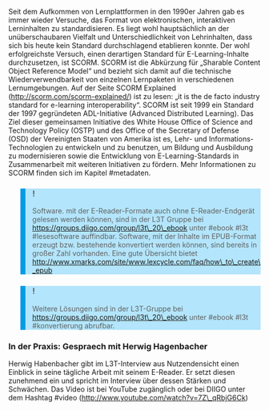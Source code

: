 Seit dem Aufkommen von Lernplattformen in den 1990er Jahren gab es immer wieder Versuche, das Format von elektronischen, interaktiven Lerninhalten zu standardisieren. Es liegt wohl hauptsächlich an der unüberschaubaren Vielfalt und Unterschiedlichkeit von Lehrinhalten, dass sich bis heute kein Standard durchschlagend etablieren konnte. Der wohl erfolgreichste Versuch, einen derartigen Standard für E-Learning-Inhalte durchzusetzen, ist SCORM. SCORM ist die Abkürzung für „Sharable Content Object Reference Model“ und bezieht sich damit auf die technische Wiederverwendbarkeit von einzelnen Lernpaketen in verschiedenen Lernumgebungen. Auf der Seite SCORM Explained (http://scorm.com/scorm-explained/) ist zu lesen: „it is the de facto industry standard for e-learning interoperability“. SCORM ist seit 1999 ein Standard der 1997 gegründeten ADL-Initiative (Advanced Distributed Learning). Das Ziel dieser gemeinsamen Initiative des White House Office of Science and Technology Policy (OSTP) und des Office of the Secretary of Defense (OSD) der Vereinigten Staaten von Amerika ist es, Lehr- und Informations-Technologien zu entwickeln und zu benutzen, um Bildung und Ausbildung zu modernisieren sowie die Entwicklung von E-Learning-Standards in Zusammenarbeit mit weiteren Initiativen zu fördern. Mehr Informationen zu SCORM finden sich im Kapitel #metadaten.

<blockquote style="background: #B3E5FC; border-left: 10px solid #039BE5">

### !

Software. mit der E-Reader-Formate auch ohne E-Reader-Endgerät gelesen werden können, sind in der L3T Gruppe bei https://groups.diigo.com/group/l3t\_20\_ebook unter #ebook #l3t #lesesoftware auffindbar. Software, mit der Inhalte im EPUB-Format erzeugt bzw. bestehende konvertiert werden können, sind bereits in großer Zahl vorhanden. Eine gute Übersicht bietet http://www.xmarks.com/site/www.lexcycle.com/faq/how\_to\_create\_epub

</blockquote>

<blockquote style="background: #B3E5FC; border-left: 10px solid #039BE5">

### !

Weitere Lösungen sind in der L3T-Gruppe bei https://groups.diigo.com/group/l3t\_20\_ebook unter #ebook #l3t #konvertierung abrufbar.

</blockquote>

### In der Praxis: Gespraech mit Herwig Hagenbacher

Herwig Habenbacher gibt im L3T-Interview aus Nutzendensicht einen Einblick in seine tägliche Arbeit mit seinem E-Reader. Er setzt diesen zunehmend ein und spricht im Interview über dessen Stärken und Schwächen. Das Video ist bei YouTube zugänglich oder bei DIIGO unter dem Hashtag #video (http://www.youtube.com/watch?v=7Z\_qRbjG6Ck)

</blockquote>
